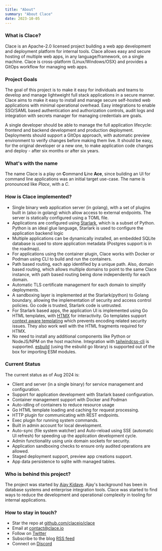 ```yaml
---
title: "About"
summary: "About Clace"
date: 2023-10-05
---
```


### What is Clace?

Clace is an Apache-2.0 licensed project building a web app development and deployment platform for internal tools. Clace allows easy and secure hosting of multiple web apps, in any language/framework, on a single machine. Clace is cross-platform (Linux/Windows/OSX) and provides a GitOps workflow for managing web apps.

### Project Goals

The goal of this project is to make it easy for individuals and teams to develop and manage lightweight full stack applications in a secure manner. Clace aims to make it easy to install and manage secure self-hosted web applications with minimal operational overhead. Easy integrations to enable SSO/SAML based authentication and authorization controls, audit logs and integration with secrets manager for managing credentials are goals.

A single developer should be able to manage the full application lifecycle: frontend and backend development and production deployment. Deployments should support a GitOps approach, with automatic preview environment to verify changes before making them live. It should be easy, for the original developer or a new one, to make application code changes and deploy - after six months or after six years.

### What's with the name

The name Clace is a play on **C**ommand **L**ine **Ace**, since building an UI for command line applications was an initial target use-case. The name is pronounced like _Place_, with a _C_.

### How is Clace implemented?

- Single binary web application server (in golang), with a set of plugins built in (also in golang) which allow access to external endpoints. The server is statically configured using a TOML file.
- Applications are configured using [Starlark](https://github.com/google/starlark-go), which is a subset of Python. Python is an ideal glue language, Starlark is used to configure the application backend logic
- Multiple applications can be dynamically installed, an embedded SQLite database is used to store application metadata (Postgres support is in the roadmap).
- For applications using the container plugin, Clace works with Docker or Podman using CLI to build and run the containers.
- Path based routing, each app identified by a unique path. Also, domain based routing, which allows multiple domains to point to the same Clace instance, with path based routing being done independently for each domain.
- Automatic TLS certificate management for each domain to simplify deployments.
- A sandboxing layer is implemented at the Starlark(python) to Golang boundary, allowing the implementation of security and access control policies. Go code is trusted, Starlark code is untrusted.
- For Starlark based apps, the application UI is implemented using Go HTML templates, with [HTMX](https://htmx.org/) for interactivity. Go templates support [context aware templating](https://pkg.go.dev/html/template#hdr-Contexts) which prevents encoding related security issues. They also work well with the HTML fragments required for HTMX.
- No need to install any additional components like Python or NodeJS/NPM on the host machine. Integration with [tailwindcss-cli](https://tailwindcss.com/blog/standalone-cli) is supported. [esbuild](https://esbuild.github.io/) (using the esbuild go library) is supported out of the box for importing ESM modules.

### Current Status

The current status as of Aug 2024 is:

- Client and server (in a single binary) for service management and configuration.
- Support for application development with Starlark based configuration.
- Container management support with Docker and Podman
- Auto-idling of containers to reduce resource usage
- Go HTML template loading and caching for request processing.
- HTTP plugin for communicating with REST endpoints.
- Exec plugin for running system commands.
- Built in admin account for local development.
- Auto-sync (file system watcher) and Auto-reload using SSE (automatic UI refresh) for speeding up the application development cycle.
- Admin functionality using unix domain sockets for security.
- Application sandboxing checks to ensure only audited operations are allowed.
- Staged deployment support, preview app creations support.
- App data persistence to sqlite with managed tables.

### Who is behind this project?

The project was started by [Ajay Kidave](https://www.linkedin.com/in/ajayvk/). Ajay's background has been in database systems and enterprise integration tools. Clace was started to find ways to reduce the development and operational complexity in tooling for internal applications.

### How to stay in touch?

- Star the repo at [github.com/claceio/clace](https://github.com/claceio/clace)
- Email at [contact@clace.io](mailto:contact@clace.io)
- Follow on [Twitter](https://twitter.com/akclace)
- Subscribe to the blog [RSS feed](https://clace.io/blog/index.xml)
- Connect on [Discord](https://discord.gg/t2P8pJFsd7)
